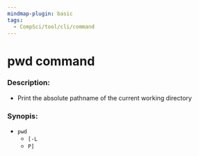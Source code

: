 ```yaml
---
mindmap-plugin: basic
tags:
  - CompSci/tool/cli/command
---
```

# pwd command
### Description:
- Print the absolute pathname of the current working directory
### Synopis:
- `pwd`
	- `[-L`
	- `P]`
